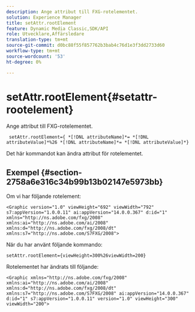 ```yaml
---
description: Ange attribut till FXG-rotelementet.
solution: Experience Manager
title: setAttr.rootElement
feature: Dynamic Media Classic,SDK/API
role: Utvecklare,Affärsledare
translation-type: tm+mt
source-git-commit: d0bc88f55f857762b3bab4c76d1e3f3dd2733d60
workflow-type: tm+mt
source-wordcount: '53'
ht-degree: 0%

---
```



# setAttr.rootElement{#setattr-rootelement}

Ange attribut till FXG-rotelementet.

` setAttr.rootElement={ *[!DNL attributeName]*= *[!DNL attributeValue]*%26 *[!DNL attributeName]*= *[!DNL attributeValue]*}`

Det här kommandot kan ändra attribut för rotelementet.

## Exempel {#section-2758a6e316c34b99b13b02147e5973bb}

Om vi har följande rotelement:

`<Graphic version="1.0" viewHeight="692" viewWidth="792" s7:appVersion="1.0.0.11" ai:appVersion="14.0.0.367" d:id="1" xmlns="http://ns.adobe.com/fxg/2008" xmlns:ai="http://ns.adobe.com/ai/2008" xmlns:d="http://ns.adobe.com/fxg/2008/dt" xmlns:s7="http://ns.adobe.com/S7FXG/2008">`

När du har använt följande kommando:

`setAttr.rootElement={viewHeight=300%26viewWidth=200}`

Rotelementet har ändrats till följande:

`<Graphic xmlns="http://ns.adobe.com/fxg/2008" xmlns:ai="http://ns.adobe.com/ai/2008" xmlns:d="http://ns.adobe.com/fxg/2008/dt" xmlns:s7="http://ns.adobe.com/S7FXG/2008" ai:appVersion="14.0.0.367" d:id="1" s7:appVersion="1.0.0.11" version="1.0" viewHeight="300" viewWidth="200">`

